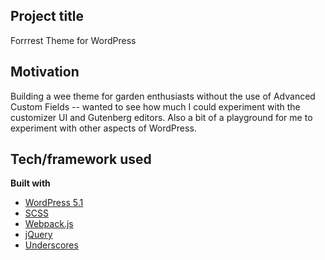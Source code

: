 ## Project title

Forrrest Theme for WordPress

## Motivation

Building a wee theme for garden enthusiasts without the use of Advanced Custom Fields -- wanted to see how much I could experiment with the customizer UI and Gutenberg editors. Also a bit of a playground for me to experiment with other aspects of WordPress.

## Tech/framework used

<b>Built with</b>

- [WordPress 5.1](https://wordpress.org/)
- [SCSS](https://sass-lang.com/)
- [Webpack.js](https://webpack.js.org/)
- [jQuery](https://jquery.com/)
- [Underscores](https://underscores.me/)
